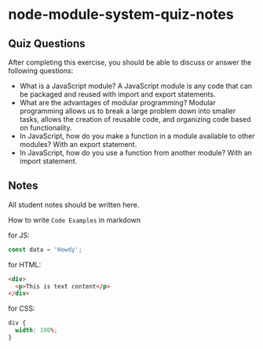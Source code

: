 # node-module-system-quiz-notes

## Quiz Questions

After completing this exercise, you should be able to discuss or answer the following questions:

- What is a JavaScript module?
  A JavaScript module is any code that can be packaged and reused with import and export statements.
- What are the advantages of modular programming?
  Modular programming allows us to break a large problem down into smaller tasks, allows the creation of reusable code, and organizing code based on functionality.
- In JavaScript, how do you make a function in a module available to other modules?
  With an export statement.
- In JavaScript, how do you use a function from another module?
  With an import statement.

## Notes

All student notes should be written here.

How to write `Code Examples` in markdown

for JS:

```javascript
const data = 'Howdy';
```

for HTML:

```html
<div>
  <p>This is text content</p>
</div>
```

for CSS:

```css
div {
  width: 100%;
}
```
